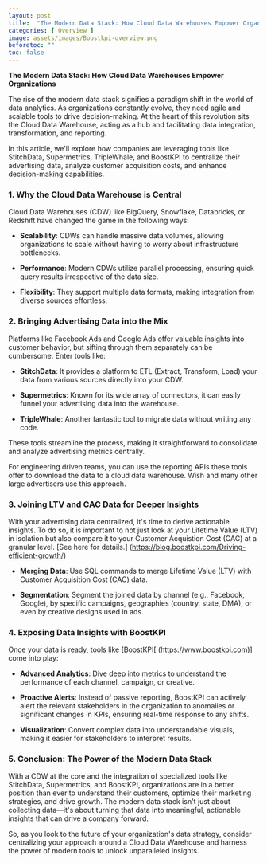 ```yaml
---
layout: post
title:  "The Modern Data Stack: How Cloud Data Warehouses Empower Organizations"
categories: [ Overview ]
image: assets/images/Boostkpi-overview.png
beforetoc: ""
toc: false
---
```


**The Modern Data Stack: How Cloud Data Warehouses Empower Organizations**

The rise of the modern data stack signifies a paradigm shift in the world of data analytics. As organizations constantly evolve, they need agile and scalable tools to drive decision-making. At the heart of this revolution sits the Cloud Data Warehouse, acting as a hub and facilitating data integration, transformation, and reporting.

In this article, we'll explore how companies are leveraging tools like StitchData, Supermetrics, TripleWhale, and BoostKPI to centralize their advertising data, analyze customer acquisition costs, and enhance decision-making capabilities.

### **1. Why the Cloud Data Warehouse is Central**

Cloud Data Warehouses (CDW) like BigQuery, Snowflake, Databricks, or Redshift have changed the game in the following ways:

- **Scalability**: CDWs can handle massive data volumes, allowing organizations to scale without having to worry about infrastructure bottlenecks.

- **Performance**: Modern CDWs utilize parallel processing, ensuring quick query results irrespective of the data size.

- **Flexibility**: They support multiple data formats, making integration from diverse sources effortless.

### **2. Bringing Advertising Data into the Mix**

Platforms like Facebook Ads and Google Ads offer valuable insights into customer behavior, but sifting through them separately can be cumbersome. Enter tools like:

- **StitchData**: It provides a platform to ETL (Extract, Transform, Load) your data from various sources directly into your CDW.

- **Supermetrics**: Known for its wide array of connectors, it can easily funnel your advertising data into the warehouse.

- **TripleWhale**: Another fantastic tool to migrate data without writing any code.

These tools streamline the process, making it straightforward to consolidate and analyze advertising metrics centrally.

For engineering driven teams, you can use the reporting APIs these tools offer to download the data to a cloud data warehouse. Wish and many other large advertisers use this approach.

### **3. Joining LTV and CAC Data for Deeper Insights**

With your advertising data centralized, it's time to derive actionable insights. To do so, it is important to not just look at your Lifetime Value (LTV) in isolation but also compare it to your Customer Acquistion Cost (CAC) at a granular level. [See here for details.] (https://blog.boostkpi.com/Driving-efficient-growth/)

- **Merging Data**: Use SQL commands to merge Lifetime Value (LTV) with Customer Acquisition Cost (CAC) data.

- **Segmentation**: Segment the joined data by channel (e.g., Facebook, Google), by specific campaigns, geographies (country, state, DMA), or even by creative designs used in ads.

### **4. Exposing Data Insights with BoostKPI**

Once your data is ready, tools like [BoostKPI[ (https://www.boostkpi.com)] come into play:

- **Advanced Analytics**: Dive deep into metrics to understand the performance of each channel, campaign, or creative.

- **Proactive Alerts**: Instead of passive reporting, BoostKPI can actively alert the relevant stakeholders in the organization to anomalies or significant changes in KPIs, ensuring real-time response to any shifts.

- **Visualization**: Convert complex data into understandable visuals, making it easier for stakeholders to interpret results.

### **5. Conclusion: The Power of the Modern Data Stack**

With a CDW at the core and the integration of specialized tools like StitchData, Supermetrics, and BoostKPI, organizations are in a better position than ever to understand their customers, optimize their marketing strategies, and drive growth. The modern data stack isn't just about collecting data—it's about turning that data into meaningful, actionable insights that can drive a company forward.

So, as you look to the future of your organization's data strategy, consider centralizing your approach around a Cloud Data Warehouse and harness the power of modern tools to unlock unparalleled insights.

